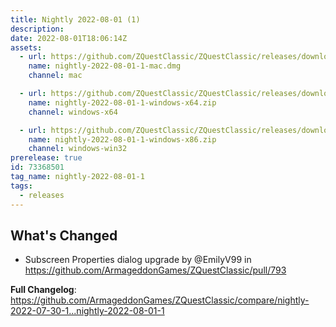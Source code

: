 ```yaml
---
title: Nightly 2022-08-01 (1)
description: 
date: 2022-08-01T18:06:14Z
assets: 
  - url: https://github.com/ZQuestClassic/ZQuestClassic/releases/download/nightly-2022-08-01-1/nightly-2022-08-01-1-mac.dmg
    name: nightly-2022-08-01-1-mac.dmg
    channel: mac

  - url: https://github.com/ZQuestClassic/ZQuestClassic/releases/download/nightly-2022-08-01-1/nightly-2022-08-01-1-windows-x64.zip
    name: nightly-2022-08-01-1-windows-x64.zip
    channel: windows-x64

  - url: https://github.com/ZQuestClassic/ZQuestClassic/releases/download/nightly-2022-08-01-1/nightly-2022-08-01-1-windows-x86.zip
    name: nightly-2022-08-01-1-windows-x86.zip
    channel: windows-win32
prerelease: true
id: 73368501
tag_name: nightly-2022-08-01-1
tags:
  - releases
---
```


## What's Changed
* Subscreen Properties dialog upgrade by @EmilyV99 in https://github.com/ArmageddonGames/ZQuestClassic/pull/793


**Full Changelog**: https://github.com/ArmageddonGames/ZQuestClassic/compare/nightly-2022-07-30-1...nightly-2022-08-01-1
